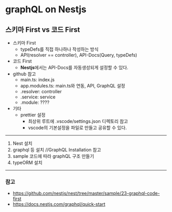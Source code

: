 # **graphQL on Nestjs**

## **스키마 First vs 코드 First**

- 스키마 First
  - typeDefs를 직접 하나하나 작성하는 방식
  - API(resolver == controller), API-Docs(Query, typeDefs)
- 코드 First
  - **Nestjs**에서는 API-Docs를 자동생성되게 설정할 수 있다.
- github 참고
  - main.ts: index.js
  - app.modules.ts: main.ts와 연동, API, GraphQL 설정
  - .resolver: controller
  - .service: service
  - .module: ????
- 기타
  - prettier 설정
    - 최상위 루트에 .vscode/settings.json 디렉토리 참고
    - vscode의 기본설정을 파일로 만들고 공유할 수 있다.

---

1. Nest 설치
2. graphql 등 설치 //GraphQL Installation 참고
3. sample 코드에 따라 graphQL 구조 만들기
4. typeORM 설치

---

### **참고**

- https://github.com/nestjs/nest/tree/master/sample/23-graphql-code-first
- https://docs.nestjs.com/graphql/quick-start
